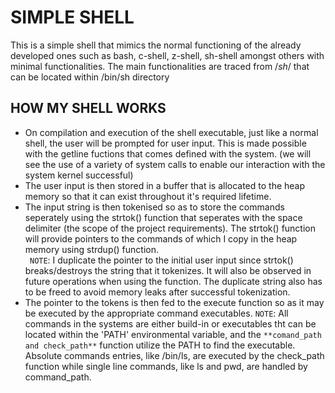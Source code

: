 # SIMPLE SHELL

This is a simple shell that mimics the normal functioning of the already developed ones such as bash, c-shell, z-shell, sh-shell amongst others with minimal functionalities. The main functionalities are traced from /*sh*/ that can be located within /bin/sh directory  
## HOW MY SHELL WORKS
* On compilation and execution of the shell executable, just like a normal shell, the user will be prompted for user input. This is made possible with the getline fuctions that comes defined with the system. (we will see the use of a variety of system calls to enable our interaction with the system kernel successful)
* The user input is then stored in a buffer that is allocated to the heap memory so that it can exist throughout it's required lifetime.
* The input string is then tokenised so as to store the commands seperately using the strtok() function that seperates with the space delimiter (the scope of the project requirements). The strtok() function will provide pointers to the commands of which I copy in the heap memory using strdup() function.  
` NOTE`: I duplicate the pointer to the initial user input since strtok() breaks/destroys the string that it tokenizes. It will also be observed in future operations when using the function. The duplicate string also has to be freed to avoid memory leaks after successful tokenization.
* The pointer to the tokens is then fed to the execute function so as it may be executed by the appropriate command executables.
`NOTE`: All commands in the systems are either build-in or executables tht can be located within the 'PATH' environmental variable, and the `**comand_path and check_path**` function utilize the PATH to find the executable. Absolute commands entries, like /bin/ls, are executed by the check_path function while single line commands, like ls and pwd, are handled by command_path.
